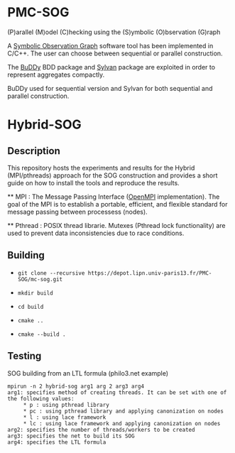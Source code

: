# PMC-SOG

(P)arallel (M)odel (C)hecking using the (S)ymbolic (O)bservation (G)raph

A [Symbolic Observation Graph](https://www.researchgate.net/profile/Kais_Klai/publication/48445044_Design_and_Evaluation_of_a_Symbolic_and_Abstraction-Based_Model_Checker/links/00463514319a181966000000.pdf) software tool has been implemented in C/C++.
The user can choose between sequential or parallel construction.

The [BuDDy](http://buddy.sourceforge.net/manual/main.html) BDD package and [Sylvan](https://trolando.github.io/sylvan/) package are exploited in order to represent aggregates compactly.

BuDDy used for sequential version and Sylvan for both sequential and parallel construction.

# Hybrid-SOG
## Description
This repository hosts the experiments and results for the Hybrid (MPI/pthreads) approach for the SOG construction and provides a short guide on how to install the tools and reproduce the results.

  ** MPI : The Message Passing Interface ([OpenMPI](https://www.open-mpi.org/) implementation). The goal of the MPI is to establish a portable, efficient, and flexible standard for message passing between processess (nodes).

  ** Pthread : POSIX thread librarie.  Mutexes (Pthread lock functionality) are used to prevent data inconsistencies due to race conditions.




## Building


- `git clone --recursive https://depot.lipn.univ-paris13.fr/PMC-SOG/mc-sog.git`

- `mkdir build`

- `cd build`

- `cmake ..`

- `cmake --build .`


## Testing
SOG building from an LTL formula (philo3.net example)

```
mpirun -n 2 hybrid-sog arg1 arg 2 arg3 arg4
arg1: specifies method of creating threads. It can be set with one of the following values:
     * p : using pthread library
     * pc : using pthread library and applying canonization on nodes
     * l : using lace framework
     * lc : using lace framework and applying canonization on nodes
arg2: specifies the number of threads/workers to be created
arg3: specifies the net to build its SOG
arg4: specifies the LTL formula


```
